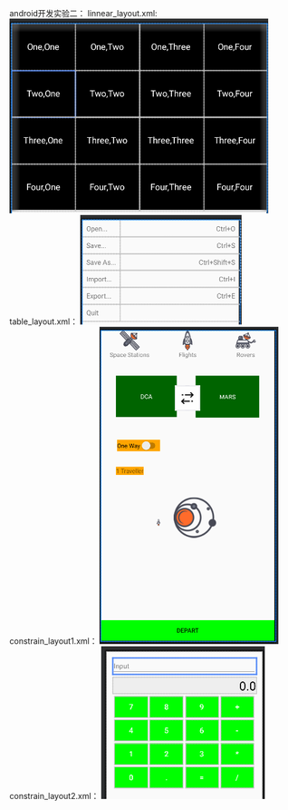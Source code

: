 android开发实验二：
linnear_layout.xml:
![image](https://github.com/tanadsfa/shiyan2/blob/main/image/1.png)
table_layout.xml：
![image](https://github.com/tanadsfa/shiyan2/blob/main/image/2.png)
constrain_layout1.xml：
![image](https://github.com/tanadsfa/shiyan2/blob/main/image/3.png)
constrain_layout2.xml：
![image](https://github.com/tanadsfa/shiyan2/blob/main/image/4.png)
